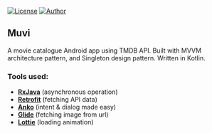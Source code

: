 [![License](https://img.shields.io/github/license/ezralazuardy/muvi)](https://github.com/ezralazuardy/muvi/blob/master/LICENSE) 
[![Author](https://img.shields.io/badge/author-ezra%20lazuardy-blue.svg)](https://github.com/ezralazuardy) 

## Muvi

A movie catalogue Android app using TMDB API. Built with MVVM architecture pattern, and Singleton design pattern. Written in Kotlin.

### Tools used:
  - [**RxJava**](https://github.com/ReactiveX/RxJava) (asynchronous operation)
  - [**Retrofit**](https://square.github.io/retrofit/) (fetching API data)
  - [**Anko**](https://github.com/Kotlin/anko) (intent & dialog made easy)
  - [**Glide**](https://github.com/bumptech/glide) (fetching image from url)
  - [**Lottie**](https://github.com/airbnb/lottie-android) (loading animation)
